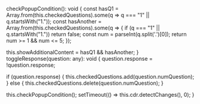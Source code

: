 checkPopupCondition(): void {
  const hasQ1 = Array.from(this.checkedQuestions).some(q => q === "1" || q.startsWith("1."));
  const hasAnother = Array.from(this.checkedQuestions).some(q => {
    if (q === "1" || q.startsWith("1.")) return false;
    const num = parseInt(q.split('.')[0]);
    return num >= 1 && num <= 5;
  });

  this.showAdditionalContent = hasQ1 && hasAnother;
}
toggleResponse(question: any): void {
  question.response = !question.response;

  if (question.response) {
    this.checkedQuestions.add(question.numQuestion);
  } else {
    this.checkedQuestions.delete(question.numQuestion);
  }

  this.checkPopupCondition();
  setTimeout(() => this.cdr.detectChanges(), 0);
}
